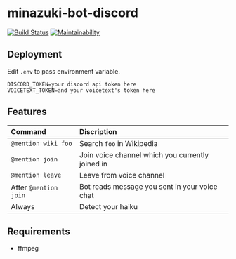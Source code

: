 # minazuki-bot-discord
[![Build Status](https://travis-ci.com/neet/minazuki.svg?branch=master)](https://travis-ci.com/neet/minazuki)
[![Maintainability](https://api.codeclimate.com/v1/badges/1c8141f59838e0b327ac/maintainability)](https://codeclimate.com/github/neet/minazuki/maintainability)

## Deployment
Edit `.env` to pass environment variable.
```env
DISCORD_TOKEN=your discord api token here
VOICETEXT_TOKEN=and your voicetext's token here
```

## Features
| Command               | Discription                                      |
| :-------------------- | :----------------------------------------------- |
| `@mention wiki foo`   | Search `foo` in Wikipedia                        |
| `@mention join`       | Join voice channel which you currently joined in |
| `@mention leave`      | Leave from voice channel                         |
| After `@mention join` | Bot reads message you sent in your voice chat    |
| Always                | Detect your haiku                                |

## Requirements
- ffmpeg
